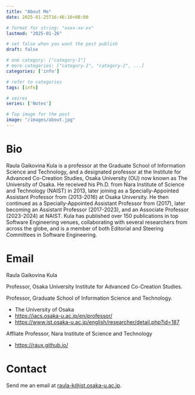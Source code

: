 ```yaml
---
title: "About Me"
date: 2025-01-25T16:46:16+08:00

# format for string: "xxxx-xx-xx"
lastmod: "2025-01-26"

# set false when you want the post publish
draft: false

# one category: ["category-1"] 
# more categories: ["category-1", "category-2", ...]
categories: ['info']

# refer to categories
tags: [info]

# seires
series: ['Notes']

# Top image for the post
image: "/images/about.jpg"
---
```

<!--more-->
# Bio
Raula Gaikovina Kula is a professor at the Graduate School of Information Science and Technology, and a designated professor at the Institute for Advanced Co-Creation Studies, Osaka University (OU) now known as The University of Osaka. He received his Ph.D. from Nara Institute of Science and Technology (NAIST) in 2013, later joining as a Specially-Appointed Assistant Professor from (2013-2016) at Osaka University. He then continued as a Specially-Appointed Assistant Professor from (2017), later becoming an Assistant Professor (2017-2023), and an Associate Professor (2023-2024) at NAIST. Kula has published over 150 publications in top Software Engineering venues, collaborating with several researchers from across the globe, and is a member of both Editorial and Steering Committees in Software Engineering.

# Email

Raula Gaikovina Kula

Professor, Osaka University Institute for Advanced Co-Creation Studies.

Professor, Graduate School of Information Science and Technology.
- The University of Osaka
- https://iacs.osaka-u.ac.jp/en/professor/
- https://www.ist.osaka-u.ac.jp/english/researcher/detail.php?id=187

Affliate Professor, Nara Institute of Science and Technology
- https://raux.github.io/

# Contact
Send me an email at raula-k@ist.osaka-u.ac.jp.
